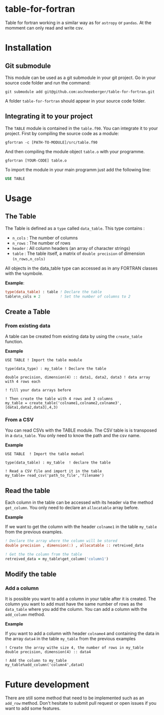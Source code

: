 # table-for-fortran
Table for fortran working in a similar way as for `astropy` or `pandas`. At the momment can only read and write csv. 

# Installation

## Git submodule  

This module can be used as a git submodule in your git project. Go in your source code folder and run the command:
```
git submodule add git@github.com:aschneeberger/table-for-fortran.git
```
A folder `table-for-fortran` should appear in your source code folder. 
## Integrating it to your project 

The `TABLE` module is contained in the `table.f90`. You can integrate it to your project. First by compiling the source code as a module: 

```
gfortran -c [PATH-TO-MODULE]/src/table.f90 
```
And then compiling the module object `table.o` with your programme.
````
gfortran [YOUR-CODE] table.o 
````
To import the module in your main programm just add the following line: 

````fortran 
USE TABLE
````

# Usage 

## The Table

The Table is defined as a `type` called `data_table`. This type contains :
 - `n_cols` : The number of columns 
 - `n_rows` : The number of rows 
 - `header` : All column headers (an array of character strings)
 - `table`  : The table itself, a matrix of `double precision` of dimension `(n_rows,n_cols)`

All objects in the data_table type can accessed as in any FORTRAN classes with the `%`symbole. 

__Example__: 
```fortran
type(data_table) : table ! Declare the table 
table%n_cols = 2         ! Set the number of columns to 2 
```

## Create a Table 

### From existing data 

A table can be created from existing data by using the `create_table` function. 

__Example__
````Fortran
USE TABLE ! Import the table module 

type(data_type) : my_table ! Declare the table 

double precision, dimension(4) :: data1, data2, data3 ! data array with 4 rows each  

! fill your data arrays before

! Then create the table with 4 rows and 3 columns
my_table = create_table('colname1,colname2,colname3',[data1,data2,data3],4,3) 
````

### From a CSV 

You can read CSVs with the TABLE module. The CSV table is is transposed in a `data_table`. You only need to know the path and the csv name. 

__Example__
```Fortran 
USE TABLE  ! Import the table moduel 

type(data_table) : my_table  ! declare the table
 
! Read a CSV file and import it in the table
my_table= read_csv('path_to_file','filename')
```

## Read the table

Each column in the table can be accessed with its header via the method `get_column`. You only need to declare an `allocatable` array before. 

__Example__

If we want to get the column with the header `colname1` in the table `my_table` from the previous examples.
```fortran
! Declare the array where the column will be stored
double precision , dimension(:) , allocatable :: retreived_data 

! Get the the column from the table 
retreived_data = my_table%get_column('column1')
```

## Modify the table 

### Add a column

It is possible you want to add a column in your table after it is created. The column you want to add must have the same number of rows as the `data_table` where you add the column. You can add a column with the `add_column` method. 

__Example__

If you want to add a column with header `colname4` and containing the data in the array `data4` in the table `my_table` from the previous examples

```Fortran
! Create the array withe size 4, the number of rows in my_table
double precision, dimension(4) :: data4 

! Add the column to my_table
my_table%add_column('column4',data4)
```

# Future development 

There are still some method that need to be implemented such as an `add_row` method. Don't hesitate to submit pull request or open issues if you want to add some features.